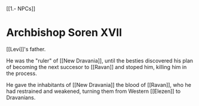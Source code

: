 [[1.- NPCs]]
# Archbishop Soren XVII
[[Levi]]'s father.

He was the "ruler" of [[New Dravania]], until the besties discovered his plan of becoming the next succesor to [[Ravan]] and stoped him, killing him in the process.

He gave the inhabitants of [[New Dravania]] the blood of [[Ravan]], who he had restrained and weakened, turning them from Western [[Elezen]] to Dravanians.